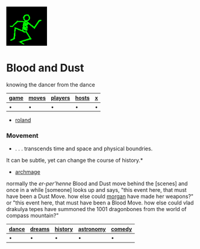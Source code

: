 ![dancer](assets/dancer.gif)

# Blood and Dust

knowing the dancer from the dance

|  [game](game.md)  |  [moves](moves.md)  |  [players](players.md)  |  [hosts](hosts.md)  |  [x](x.md)  | 
| ----------------- | ------------------- | ----------------------- | ------------------- | ----------- | 
| •                 | •                   | •                       | •                   | •           | 

 - [roland](roland.md) 

### Movement

* . . . transcends time and space and physical boundries.

It can be subtle, yet can change the course of history.*

 - [archmage](archmage.md) 

normally the *er-per’henne* Blood and Dust move behind the [scenes] and once in a while [someone] looks up and says, "this event here, that must have been a Dust Move. how else could  [morgan](morgan.md)  have made her weapons?" or "this event here, that must have been a Blood Move. how else could vlad drakulya tepes have summoned the 1001 dragonbones from the world of compass mountain?"

|  [dance](dance.md)  |  [dreams](dreams.md)  |  [history](history.md)  |  [astronomy](astronomy.md)  |  [comedy](comedy.md)  | 
| ------------------- | --------------------- | ----------------------- | --------------------------- | --------------------- | 
| •                   | •                     | •                       | •                           | •                     | 

 